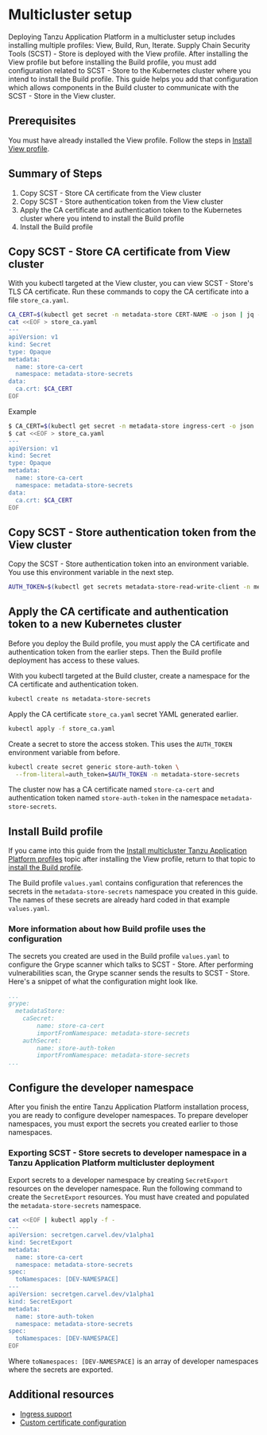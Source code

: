 # Multicluster setup

Deploying Tanzu Application Platform in a multicluster setup includes installing multiple profiles: View, Build, Run, Iterate. Supply Chain Security Tools (SCST) - Store is deployed with the View profile. After installing the View profile but before installing the Build profile, you must add configuration related to SCST - Store to the Kubernetes cluster where you intend to install the Build profile. This guide helps you add that configuration which allows components in the Build cluster to communicate with the SCST - Store in the View cluster.

## Prerequisites

You must have already installed the View profile. Follow the steps in [Install View profile](../multicluster/installing-multicluster.hbs.md#install-view).

## Summary of Steps

1. Copy SCST - Store CA certificate from the View cluster
2. Copy SCST - Store authentication token from the View cluster
3. Apply the CA certificate and authentication token to the Kubernetes cluster where you intend to install the Build profile
4. Install the Build profile

## Copy SCST - Store CA certificate from View cluster

With you kubectl targeted at the View cluster, you can view SCST - Store's TLS CA certificate. Run these commands to copy the CA certificate into a file `store_ca.yaml`.

```bash
CA_CERT=$(kubectl get secret -n metadata-store CERT-NAME -o json | jq -r ".data.\"ca.crt\"")
cat <<EOF > store_ca.yaml
---
apiVersion: v1
kind: Secret
type: Opaque
metadata:
  name: store-ca-cert
  namespace: metadata-store-secrets
data:
  ca.crt: $CA_CERT
EOF
```

Example

```bash
$ CA_CERT=$(kubectl get secret -n metadata-store ingress-cert -o json | jq -r ".data.\"ca.crt\"")
$ cat <<EOF > store_ca.yaml
---
apiVersion: v1
kind: Secret
type: Opaque
metadata:
  name: store-ca-cert
  namespace: metadata-store-secrets
data:
  ca.crt: $CA_CERT
EOF
```

## Copy SCST - Store authentication token from the View cluster

Copy the SCST - Store authentication token into an environment variable. You use this environment variable in the next step.

```bash
AUTH_TOKEN=$(kubectl get secrets metadata-store-read-write-client -n metadata-store -o jsonpath="{.data.token}" | base64 -d)
```

## Apply the CA certificate and authentication token to a new Kubernetes cluster

Before you deploy the Build profile, you must apply the CA certificate and authentication token from the earlier steps. Then the Build profile deployment has access to these values.

With you kubectl targeted at the Build cluster, create a namespace for the CA certificate and authentication token.

```bash
kubectl create ns metadata-store-secrets
```

Apply the CA certificate `store_ca.yaml` secret YAML generated earlier.

```bash
kubectl apply -f store_ca.yaml
```

Create a secret to store the access stoken. This uses the `AUTH_TOKEN` environment variable from before.

```bash
kubectl create secret generic store-auth-token \
  --from-literal=auth_token=$AUTH_TOKEN -n metadata-store-secrets
```

The cluster now has a CA certificate named  `store-ca-cert` and authentication token named `store-auth-token` in the namespace `metadata-store-secrets`. 

## Install Build profile

If you came into this guide from the [Install multicluster Tanzu Application Platform profiles](../multicluster/installing-multicluster.hbs.md) topic after installing the View profile, return to that topic to [install the Build profile](../multicluster/installing-multicluster.hbs.md#install-build).

The Build profile `values.yaml` contains configuration that references the secrets in the `metadata-store-secrets` namespace you created in this guide. The names of these secrets are already hard coded in that example `values.yaml`.

### More information about how Build profile uses the configuration

The secrets you created are used in the Build profile `values.yaml` to configure the Grype scanner which talks to SCST - Store. After performing vulnerabilities scan, the Grype scanner sends the results to SCST - Store. Here's a snippet of what the configuration might look like.

```yaml
...
grype:
  metadataStore:
    caSecret:
        name: store-ca-cert
        importFromNamespace: metadata-store-secrets
    authSecret:
        name: store-auth-token
        importFromNamespace: metadata-store-secrets
...
```

## Configure the developer namespace

After you finish the entire Tanzu Application Platform installation process, you are ready to configure developer namespaces. To prepare developer namespaces, you must export the secrets you created earlier to those namespaces.

### Exporting SCST - Store secrets to developer namespace in a Tanzu Application Platform multicluster deployment

Export secrets to a developer namespace by creating `SecretExport` resources on the developer namespace. Run the following command to create the `SecretExport` resources. You must have created and populated the `metadata-store-secrets` namespace.

```bash
cat <<EOF | kubectl apply -f -
---
apiVersion: secretgen.carvel.dev/v1alpha1
kind: SecretExport
metadata:
  name: store-ca-cert
  namespace: metadata-store-secrets
spec:
  toNamespaces: [DEV-NAMESPACE]
---
apiVersion: secretgen.carvel.dev/v1alpha1
kind: SecretExport
metadata:
  name: store-auth-token
  namespace: metadata-store-secrets
spec:
  toNamespaces: [DEV-NAMESPACE]
EOF
```

Where `toNamespaces: [DEV-NAMESPACE]` is an array of developer namespaces where the secrets are exported.

## Additional resources

* [Ingress support](ingress.hbs.md)
* [Custom certificate configuration](custom-cert.hbs.md)
